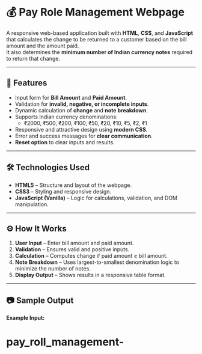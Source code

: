 # 💰 Pay Role Management Webpage

A responsive web-based application built with **HTML**, **CSS**, and **JavaScript** that calculates the change to be returned to a customer based on the bill amount and the amount paid.  
It also determines the **minimum number of Indian currency notes** required to return that change.

---

## 📌 Features
- Input form for **Bill Amount** and **Paid Amount**.
- Validation for **invalid, negative, or incomplete inputs**.
- Dynamic calculation of **change** and **note breakdown**.
- Supports Indian currency denominations:
  - ₹2000, ₹500, ₹200, ₹100, ₹50, ₹20, ₹10, ₹5, ₹2, ₹1
- Responsive and attractive design using **modern CSS**.
- Error and success messages for **clear communication**.
- **Reset option** to clear inputs and results.

---

## 🛠️ Technologies Used
- **HTML5** – Structure and layout of the webpage.
- **CSS3** – Styling and responsive design.
- **JavaScript (Vanilla)** – Logic for calculations, validation, and DOM manipulation.

---

## ⚙️ How It Works
1. **User Input** – Enter bill amount and paid amount.
2. **Validation** – Ensures valid and positive inputs.
3. **Calculation** – Computes change if paid amount ≥ bill amount.
4. **Note Breakdown** – Uses largest-to-smallest denomination logic to minimize the number of notes.
5. **Display Output** – Shows results in a responsive table format.

---

## 📷 Sample Output

**Example Input:**
# pay_roll_management-
